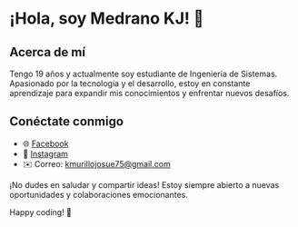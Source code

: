 # ¡Hola, soy Medrano KJ! 👋

## Acerca de mí
Tengo 19 años y actualmente soy estudiante de Ingeniería de Sistemas. Apasionado por la tecnología y el desarrollo, estoy en constante aprendizaje para expandir mis conocimientos y enfrentar nuevos desafíos.

## Conéctate conmigo
- 🌐 [Facebook](https://www.facebook.com/MedranoKJ)
- 📸 [Instagram](https://www.instagram.com/MedranoKJ)
- ✉️ Correo: kmurillojosue75@gmail.com

¡No dudes en saludar y compartir ideas! Estoy siempre abierto a nuevas oportunidades y colaboraciones emocionantes.

Happy coding! 🚀

<!--
**MedranoKJ07/MedranoKJ07** is a ✨ _special_ ✨ repository because its `README.md` (this file) appears on your GitHub profile.

Here are some ideas to get you started:

- 🔭 I’m currently working on ...
- 🌱 I’m currently learning ...
- 👯 I’m looking to collaborate on ...
- 🤔 I’m looking for help with ...
- 💬 Ask me about ...
- 📫 How to reach me: ...
- 😄 Pronouns: ...
- ⚡ Fun fact: ...
-->
